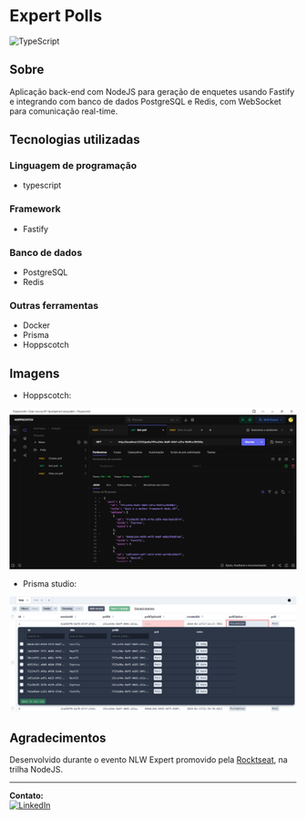 # Expert Polls
![TypeScript](https://img.shields.io/badge/TypeScript-007ACC?style=for-the-badge&logo=typescript&logoColor=white)

## Sobre
Aplicação back-end com NodeJS para geração de enquetes usando Fastify e integrando com banco de dados PostgreSQL e Redis, com WebSocket para comunicação real-time.

## Tecnologias utilizadas

### Linguagem de programação
- typescript

### Framework
- Fastify

### Banco de dados
- PostgreSQL
- Redis

### Outras ferramentas
- Docker
- Prisma
- Hoppscotch

## Imagens
- Hoppscotch:
  
![screen1](https://github.com/Alan-oliveir/expert-polls/blob/main/img/screen-01.png)

- Prisma studio:

![screen2](https://github.com/Alan-oliveir/expert-polls/blob/main/img/screen-02.png)

## Agradecimentos   
Desenvolvido durante o evento NLW Expert promovido pela [Rocktseat](https://www.rocketseat.com.br/), na trilha NodeJS.
___
**Contato:**  
[![LinkedIn](https://img.shields.io/badge/LinkedIn-0077B5?style=for-the-badge&logo=linkedin&logoColor=white)](https://www.linkedin.com/in/alan-ogoncalves)

